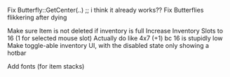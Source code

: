 Fix Butterfly::GetCenter(..) ;; i think it already works??
Fix Butterflies flikkering after dying

Make sure Item is not deleted if inventory is full
Increase Inventory Slots to 16 (1 for selected mouse slot)
	Actually do like 4x7 (+1) bc 16 is stupidly low
	Make toggle-able inventory UI, with the disabled state only showing a hotbar

Add fonts (for item stacks)

